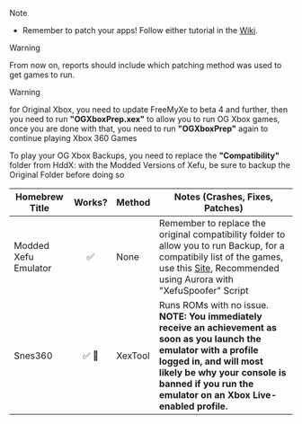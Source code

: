 > [!NOTE]
> - Remember to patch your apps! Follow either tutorial in the [Wiki](https://github.com/XDanfr/FMX-Compatibility/wiki).

> [!WARNING]
> From now on, reports should include which patching method was used to get games to run.

> [!WARNING]
> for Original Xbox, you need to update FreeMyXe to beta 4 and further, then you need to run **"OGXboxPrep.xex"** to allow you to run OG Xbox games, once you are done with that, you need to run **"OGXboxPrep"** again to continue playing Xbox 360 Games
>
> To play your OG Xbox Backups, you need to replace the **"Compatibility"** folder from HddX: with the Modded Versions of Xefu, be sure to backup the Original Folder before doing so

| Homebrew Title          | Works? | Method | Notes (Crashes, Fixes, Patches)                                                                                                                                           |
|-------------------------|:------:|--------|---------------------------------------------------------------------------------------------------------------------------------------------------------------------------|
| Modded Xefu Emulator                 |  ✅  | None | Remember to replace the original compatibility folder to allow you to run Backup, for a compatibily list of the games, use this [Site](https://consolemods.org/wiki/Xbox_360:Original_Xbox_Games_Compatibility_List#Compatibility_List), Recommended using Aurora with "XefuSpoofer" Script                                                                                                                                                      |
| Snes360                  |   ✅ 👤   | XexTool | Runs ROMs with no issue. **NOTE: You immediately receive an achievement as soon as you launch the emulator with a profile logged in, and will most likely be why your console is banned if you run the emulator on an Xbox Live-enabled profile.**                                                                                                                                                       |

